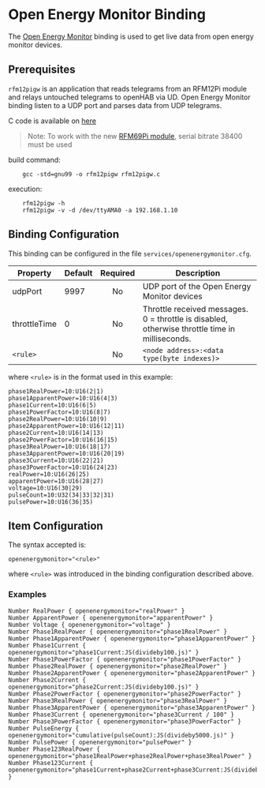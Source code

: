 # Open Energy Monitor Binding

The [Open Energy Monitor](http://openenergymonitor.org) binding is used to get live data from open energy monitor devices.

## Prerequisites

`rfm12pigw` is an application that reads telegrams from an RFM12Pi module and relays untouched telegrams to openHAB via UD. Open Energy Monitor binding listen to a UDP port and parses data from UDP telegrams.

C code is available on [here](https://github.com/openhab/openhab1-addons/blob/master/bundles/binding/org.openhab.binding.openenergymonitor/RFM12PiGW/rfm12pigw.c)  

> Note: To work with the new [RFM69Pi module](http://wiki.openenergymonitor.org/index.php/RFM69Pi_V3), serial bitrate 38400 must be used

build command: 

```shell
    gcc -std=gnu99 -o rfm12pigw rfm12pigw.c
```

execution:

```shell
    rfm12pigw -h 
    rfm12pigw -v -d /dev/ttyAMA0 -a 192.168.1.10
```

## Binding Configuration

This binding can be configured in the file `services/openenergymonitor.cfg`.

| Property      | Default | Required | Description |
|---------------|---------|:--------:|-------------|
| udpPort       | 9997    |   No     | UDP port of the Open Energy Monitor devices |
| throttleTime  | 0       |   No     | Throttle received messages. 0 = throttle is disabled, otherwise throttle time in milliseconds. |
| `<rule>`      |         |   No     | `<node address>:<data type(byte indexes)>` |

where `<rule>` is in the format used in this example:

```
phase1RealPower=10:U16(2|1)
phase1ApparentPower=10:U16(4|3)
phase1Current=10:U16(6|5)
phase1PowerFactor=10:U16(8|7)
phase2RealPower=10:U16(10|9)
phase2ApparentPower=10:U16(12|11)
phase2Current=10:U16(14|13)
phase2PowerFactor=10:U16(16|15)
phase3RealPower=10:U16(18|17)
phase3ApparentPower=10:U16(20|19)
phase3Current=10:U16(22|21)
phase3PowerFactor=10:U16(24|23)
realPower=10:U16(26|25)
apparentPower=10:U16(28|27)
voltage=10:U16(30|29)
pulseCount=10:U32(34|33|32|31)
pulsePower=10:U16(36|35)
```

## Item Configuration

The syntax accepted is:

```
openenergymonitor="<rule>"
```

where `<rule>` was introduced in the binding configuration described above.

### Examples

```
Number RealPower { openenergymonitor="realPower" }
Number ApparentPower { openenergymonitor="apparentPower" }
Number Voltage { openenergymonitor="voltage" }
Number Phase1RealPower { openenergymonitor="phase1RealPower" }
Number Phase1ApparentPower { openenergymonitor="phase1ApparentPower" }
Number Phase1Current { openenergymonitor="phase1Current:JS(divideby100.js)" }
Number Phase1PowerFactor { openenergymonitor="phase1PowerFactor" }
Number Phase2RealPower { openenergymonitor="phase2RealPower" }
Number Phase2ApparentPower { openenergymonitor="phase2ApparentPower" }
Number Phase2Current { openenergymonitor="phase2Current:JS(divideby100.js)" }
Number Phase2PowerFactor { openenergymonitor="phase2PowerFactor" }
Number Phase3RealPower { openenergymonitor="phase3RealPower" }
Number Phase3ApparentPower { openenergymonitor="phase3ApparentPower" }
Number Phase3Current { openenergymonitor="phase3Current / 100" }
Number Phase3PowerFactor { openenergymonitor="phase3PowerFactor" }
Number PulseEnergy { openenergymonitor="cumulative(pulseCount):JS(divideby5000.js)" }
Number PulsePower { openenergymonitor="pulsePower" }
Number Phase123RealPower { openenergymonitor="phase1RealPower+phase2RealPower+phase3RealPower" }
Number Phase123Current { openenergymonitor="phase1Current+phase2Current+phase3Current:JS(divideby100.js)" }
```
